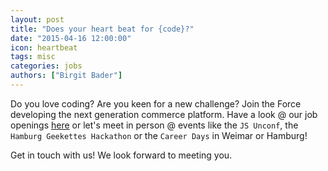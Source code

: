 ```yaml
---
layout: post
title: "Does your heart beat for {code}?"
date: "2015-04-16 12:00:00"
icon: heartbeat
tags: misc
categories: jobs
authors: ["Birgit Bader"]
---
```


Do you love coding? Are you keen for a new challenge? Join the Force developing the next generation commerce platform. Have a look @ our job openings [here](http://www.epages.com/en/career/devjobs/) or let's meet in person @ events like the `JS Unconf`, the `Hamburg Geekettes Hackathon` or the `Career Days` in Weimar or Hamburg!

Get in touch with us! We look forward to meeting you.
